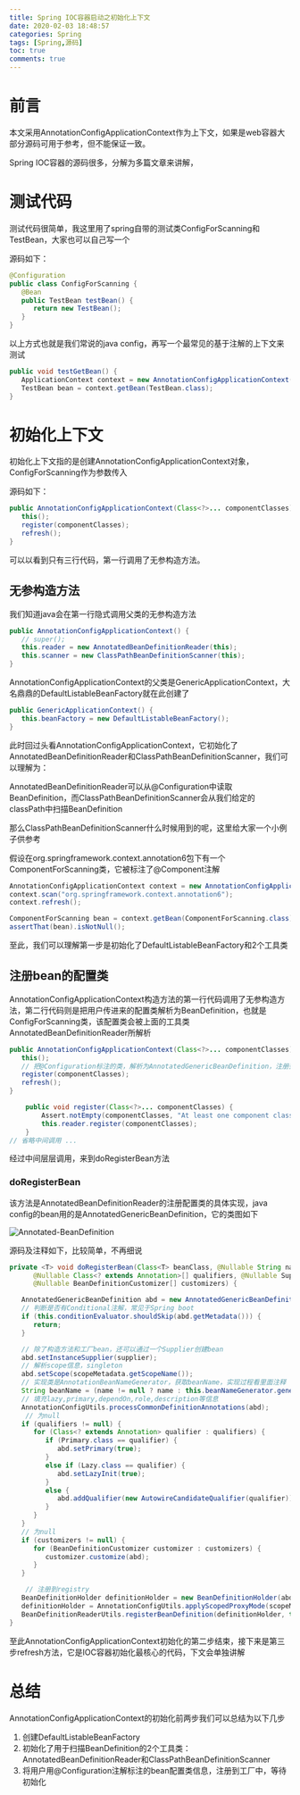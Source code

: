 ```yaml
---
title: Spring IOC容器启动之初始化上下文
date: 2020-02-03 18:48:57
categories: Spring
tags: [Spring,源码]
toc: true
comments: true
---
```


# 前言

本文采用AnnotationConfigApplicationContext作为上下文，如果是web容器大部分源码可用于参考，但不能保证一致。

Spring IOC容器的源码很多，分解为多篇文章来讲解，

# 测试代码
测试代码很简单，我这里用了spring自带的测试类ConfigForScanning和TestBean，大家也可以自己写一个

源码如下：

```java
@Configuration
public class ConfigForScanning {
   @Bean
   public TestBean testBean() {
      return new TestBean();
   }
}
```

以上方式也就是我们常说的java config，再写一个最常见的基于注解的上下文来测试

```java
public void testGetBean() {
   ApplicationContext context = new AnnotationConfigApplicationContext(ConfigForScanning.class);
   TestBean bean = context.getBean(TestBean.class);
}
```



# 初始化上下文

初始化上下文指的是创建AnnotationConfigApplicationContext对象，ConfigForScanning作为参数传入

源码如下：

```java
public AnnotationConfigApplicationContext(Class<?>... componentClasses) {
   this();
   register(componentClasses);
   refresh();
}
```

可以以看到只有三行代码，第一行调用了无参构造方法。

## 无参构造方法

我们知道java会在第一行隐式调用父类的无参构造方法

```java
public AnnotationConfigApplicationContext() {
   // super();
   this.reader = new AnnotatedBeanDefinitionReader(this);
   this.scanner = new ClassPathBeanDefinitionScanner(this);
}
```

AnnotationConfigApplicationContext的父类是GenericApplicationContext，大名鼎鼎的DefaultListableBeanFactory就在此创建了

```java
public GenericApplicationContext() {
   this.beanFactory = new DefaultListableBeanFactory();
}
```

此时回过头看AnnotationConfigApplicationContext，它初始化了AnnotatedBeanDefinitionReader和ClassPathBeanDefinitionScanner，我们可以理解为：

AnnotatedBeanDefinitionReader可以从@Configuration中读取BeanDefinition，而ClassPathBeanDefinitionScanner会从我们给定的classPath中扫描BeanDefinition

那么ClassPathBeanDefinitionScanner什么时候用到的呢，这里给大家一个小例子供参考

假设在org.springframework.context.annotation6包下有一个ComponentForScanning类，它被标注了@Component注解

```java
AnnotationConfigApplicationContext context = new AnnotationConfigApplicationContext();
context.scan("org.springframework.context.annotation6");
context.refresh();

ComponentForScanning bean = context.getBean(ComponentForScanning.class);
assertThat(bean).isNotNull();
```

至此，我们可以理解第一步是初始化了DefaultListableBeanFactory和2个工具类

## 注册bean的配置类

AnnotationConfigApplicationContext构造方法的第一行代码调用了无参构造方法，第二行代码则是把用户传进来的配置类解析为BeanDefinition，也就是ConfigForScanning类，该配置类会被上面的工具类AnnotatedBeanDefinitionReader所解析

```java
public AnnotationConfigApplicationContext(Class<?>... componentClasses) {
   this();
   // 把@Configuration标注的类，解析为AnnotatedGenericBeanDefinition，注册到BeanDefinitionRegistry
   register(componentClasses);
   refresh();
}

	public void register(Class<?>... componentClasses) {
		Assert.notEmpty(componentClasses, "At least one component class must be specified");
		this.reader.register(componentClasses);
	}
// 省略中间调用 ...
```

经过中间层层调用，来到doRegisterBean方法

### doRegisterBean

该方法是AnnotatedBeanDefinitionReader的注册配置类的具体实现，java config的bean用的是AnnotatedGenericBeanDefinition，它的类图如下

![Annotated-BeanDefinition](/Users/admin/mine/spring-pics/Annotated-BeanDefinition.png)

源码及注释如下，比较简单，不再细说

```java
private <T> void doRegisterBean(Class<T> beanClass, @Nullable String name,
      @Nullable Class<? extends Annotation>[] qualifiers, @Nullable Supplier<T> supplier,
      @Nullable BeanDefinitionCustomizer[] customizers) {

   AnnotatedGenericBeanDefinition abd = new AnnotatedGenericBeanDefinition(beanClass);
   // 判断是否有Conditional注解，常见于Spring boot 
   if (this.conditionEvaluator.shouldSkip(abd.getMetadata())) {
      return;
   }

   // 除了构造方法和工厂bean，还可以通过一个Supplier创建bean
   abd.setInstanceSupplier(supplier);
   // 解析scope信息，singleton
   abd.setScope(scopeMetadata.getScopeName());
   // 实现类是AnnotationBeanNameGenerator，获取beanName，实现过程看里面注释
   String beanName = (name != null ? name : this.beanNameGenerator.generateBeanName(abd, this.registry));
   // 填充lazy,primary,dependOn,role,description等信息
   AnnotationConfigUtils.processCommonDefinitionAnnotations(abd);
    // 为null
   if (qualifiers != null) {
      for (Class<? extends Annotation> qualifier : qualifiers) {
         if (Primary.class == qualifier) {
            abd.setPrimary(true);
         }
         else if (Lazy.class == qualifier) {
            abd.setLazyInit(true);
         }
         else {
            abd.addQualifier(new AutowireCandidateQualifier(qualifier));
         }
      }
   }
   // 为null
   if (customizers != null) {
      for (BeanDefinitionCustomizer customizer : customizers) {
         customizer.customize(abd);
      }
   }

    // 注册到registry
   BeanDefinitionHolder definitionHolder = new BeanDefinitionHolder(abd, beanName);
   definitionHolder = AnnotationConfigUtils.applyScopedProxyMode(scopeMetadata, definitionHolder, this.registry);
   BeanDefinitionReaderUtils.registerBeanDefinition(definitionHolder, this.registry);
}
```

至此AnnotationConfigApplicationContext初始化的第二步结束，接下来是第三步refresh方法，它是IOC容器初始化最核心的代码，下文会单独讲解

# 总结

AnnotationConfigApplicationContext的初始化前两步我们可以总结为以下几步
1. 创建DefaultListableBeanFactory
2. 初始化了用于扫描BeanDefinition的2个工具类：AnnotatedBeanDefinitionReader和ClassPathBeanDefinitionScanner
3. 将用户用@Configuration注解标注的bean配置类信息，注册到工厂中，等待初始化